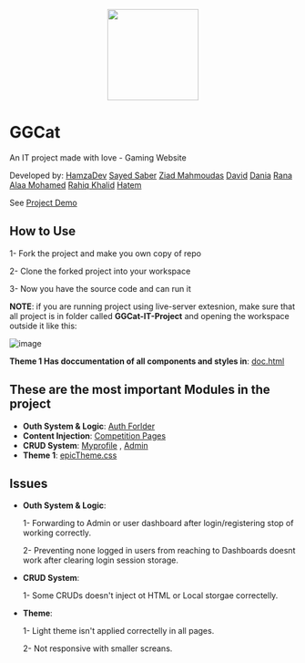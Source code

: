 <p align="center">
  <img src="https://github.com/HamzaElkotp/GGCat-IT-Project/assets/61008779/b5e59373-13ba-4dbe-9665-37a9f57af17a" width="160">
</p>
  <h1>GGCat</h1> 
  An IT project made with love - Gaming Website 
  
  Developed by: <a href="https://github.com/HamzaElkotp">HamzaDev</a> <a href="https://github.com/sayedsaber2005">Sayed Saber</a> <a href="https://github.com/ZiadMahmoudas">Ziad Mahmoudas</a> <a href="https://github.com/David10203">David</a> <a href="https://github.com/d5ania">Dania</a> <a href="https://github.com/RanaAlaaMohamed">Rana Alaa Mohamed</a> <a href="https://github.com/rahiqkhalid12">Rahiq Khalid</a> <a href="https://github.com/Hatemalii">Hatem</a>
  
  See <a href="https://hamzaelkotp.github.io/GGCat-IT-Project/">Project Demo</a>


## How to Use

1- Fork the project and make you own copy of repo

2- Clone the forked project into your workspace

3- Now you have the source code and can run it


**NOTE**: if you are running project using live-server extesnion, make sure that all project is in folder called **GGCat-IT-Project** and opening the workspace outside it like this:

![image](https://github.com/HamzaElkotp/GGCat-IT-Project/assets/61008779/6ad8f1fa-720c-4420-8632-95ab199fce66)


**Theme 1 Has doccumentation of all components and styles in**: <a href="https://github.com/HamzaElkotp/GGCat-IT-Project/blob/main/doc.html">doc.html</a>

## These are the most important Modules in the project
- **Outh System & Logic**: <a href="https://github.com/HamzaElkotp/GGCat-IT-Project/tree/main/auth">Auth Forlder</a>
- **Content Injection**: <a href="https://github.com/HamzaElkotp/GGCat-IT-Project/tree/main/competitions">Competition Pages</a>
- **CRUD System**: <a href="https://github.com/HamzaElkotp/GGCat-IT-Project/tree/main/myprofile">Myprofile</a> , <a href="https://github.com/HamzaElkotp/GGCat-IT-Project/tree/main/admin">Admin</a>
- **Theme 1**: <a href="https://github.com/HamzaElkotp/GGCat-IT-Project/tree/main/src/css">epicTheme.css</a>

## Issues
- **Outh System & Logic**:

  1- Forwarding to Admin or user dashboard after login/registering stop of working correctly.
  
  2- Preventing none logged in users from reaching to Dashboards doesnt work after clearing login session storage.
- **CRUD System**:
  
  1- Some CRUDs doesn't inject ot HTML or Local storgae correctelly.
- **Theme**:

  1- Light theme isn't applied correctelly in all pages.
  
  2- Not responsive with smaller screans.
  

